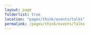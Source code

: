 ```yaml
---
layout: page
folderlist: true
location: "pages/think/events/talks"
permalink: /pages/think/events/Talks
---
```

